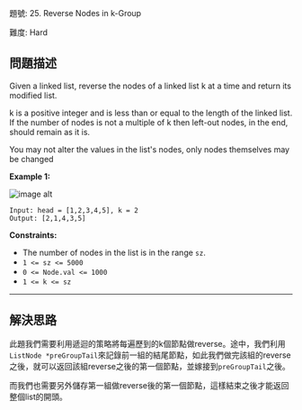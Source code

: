 題號: 25. Reverse Nodes in k-Group

難度: Hard

## 問題描述

Given a linked list, reverse the nodes of a linked list k at a time and return its modified list.

k is a positive integer and is less than or equal to the length of the linked list. If the number of nodes is not a multiple of k then left-out nodes, in the end, should remain as it is.

You may not alter the values in the list's nodes, only nodes themselves may be changed

**Example 1:**

![image alt](https://assets.leetcode.com/uploads/2020/10/03/reverse_ex1.jpg)

```
Input: head = [1,2,3,4,5], k = 2
Output: [2,1,4,3,5]
```

**Constraints:**

- The number of nodes in the list is in the range `sz`.
- `1 <= sz <= 5000`
- `0 <= Node.val <= 1000`
- `1 <= k <= sz`

---
## 解決思路

此題我們需要利用遞迴的策略將每遍歷到的k個節點做reverse。途中，我們利用`ListNode *preGroupTail`來記錄前一組的結尾節點，如此我們做完該組的reverse之後，就可以返回該組reverse之後的第一個節點，並嫁接到`preGroupTail`之後。

而我們也需要另外儲存第一組做reverse後的第一個節點，這樣結束之後才能返回整個list的開頭。



